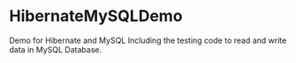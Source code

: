 # HibernateMySQLDemo
Demo for Hibernate and MySQL
Including the testing code to read and write data in MySQL Database.
